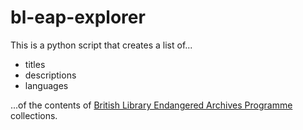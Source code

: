 # bl-eap-explorer

This is a python script that creates a list of...

- titles
- descriptions
- languages

...of the contents of [British Library Endangered Archives Programme]([url](https://eap.bl.uk/)https://eap.bl.uk/) collections.
